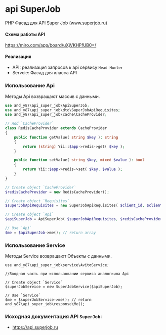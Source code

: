 # api SuperJob

PHP Фасад для API Super Job (www.superjob.ru)

#### Схема работы API
https://miro.com/app/board/uXjVKHFfUB0=/

#### Реализация
 - API: реализация запросов к api сервису `Head Hunter`
 - Servcie: Фасад для класса API

### Использование Api
Методы Api возвращают массив с данными.
```php
use and_y87\api_super_job\ApiSuperJob;
use and_y87\api_super_job\dto\SuperJobApiRequisites;
use and_y87\api_super_job\cache\CacheProvider;

// Add `CacheProvider`
class RedisCacheProvider extends CacheProvider
{
    public function getValue( string $key ): string
    {
        return (string) Yii::$app->redis->get( $key );
    }

    public function setValue( string $key, mixed $value ): bool
    {
        return Yii::$app->redis->set( $key, $value );
    }
}

// Create object `CacheProvider`
$redisCacheProvider = new RedisCacheProvider();

// Create object `Requisites`
$superJobApiRequisites = new SuperJobApiRequisites( $client_id, $client_secret );

// Create object `Api`
$apiSuperJob = ApiSuperJob( $superJobApiRequisites, $redisCacheProvider );

// Use `Api`
$me = $apiSuperJob->me(); // return array
```
### Использование Service
Методы Service возвращают Объекты с данными.
```
use and_y87\api_super_job\service\AvitoService;

//Вводная часть при использовании сервиса аналогична Api

// Create object `Service`
$superJobService = new SuperJobService($apiSuperJob);

// Use `Service`
$me = $superJobService->me(); // return and_y87\api_super_job\response\Me();
```

### Исходная документация API `SuperJob`: 
 - https://api.superjob.ru
